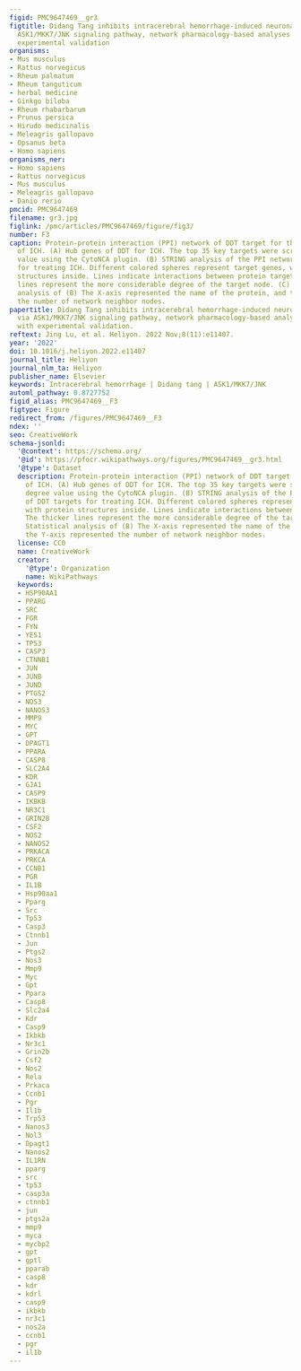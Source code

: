 ```yaml
---
figid: PMC9647469__gr3
figtitle: Didang Tang inhibits intracerebral hemorrhage-induced neuronal injury via
  ASK1/MKK7/JNK signaling pathway, network pharmacology-based analyses combined with
  experimental validation
organisms:
- Mus musculus
- Rattus norvegicus
- Rheum palmatum
- Rheum tanguticum
- herbal medicine
- Ginkgo biloba
- Rheum rhabarbarum
- Prunus persica
- Hirudo medicinalis
- Meleagris gallopavo
- Opsanus beta
- Homo sapiens
organisms_ner:
- Homo sapiens
- Rattus norvegicus
- Mus musculus
- Meleagris gallopavo
- Danio rerio
pmcid: PMC9647469
filename: gr3.jpg
figlink: /pmc/articles/PMC9647469/figure/fig3/
number: F3
caption: Protein-protein interaction (PPI) network of DDT target for the treatment
  of ICH. (A) Hub genes of DDT for ICH. The top 35 key targets were screened by degree
  value using the CytoNCA plugin. (B) STRING analysis of the PPI network of DDT targets
  for treating ICH. Different colored spheres represent target genes, with protein
  structures inside. Lines indicate interactions between protein targets. The thicker
  lines represent the more considerable degree of the target node. (C) Statistical
  analysis of (B) The X-axis represented the name of the protein, and the Y-axis represented
  the number of network neighbor nodes.
papertitle: Didang Tang inhibits intracerebral hemorrhage-induced neuronal injury
  via ASK1/MKK7/JNK signaling pathway, network pharmacology-based analyses combined
  with experimental validation.
reftext: Jing Lu, et al. Heliyon. 2022 Nov;8(11):e11407.
year: '2022'
doi: 10.1016/j.heliyon.2022.e11407
journal_title: Heliyon
journal_nlm_ta: Heliyon
publisher_name: Elsevier
keywords: Intracerebral hemorrhage | Didang tang | ASK1/MKK7/JNK
automl_pathway: 0.8727752
figid_alias: PMC9647469__F3
figtype: Figure
redirect_from: /figures/PMC9647469__F3
ndex: ''
seo: CreativeWork
schema-jsonld:
  '@context': https://schema.org/
  '@id': https://pfocr.wikipathways.org/figures/PMC9647469__gr3.html
  '@type': Dataset
  description: Protein-protein interaction (PPI) network of DDT target for the treatment
    of ICH. (A) Hub genes of DDT for ICH. The top 35 key targets were screened by
    degree value using the CytoNCA plugin. (B) STRING analysis of the PPI network
    of DDT targets for treating ICH. Different colored spheres represent target genes,
    with protein structures inside. Lines indicate interactions between protein targets.
    The thicker lines represent the more considerable degree of the target node. (C)
    Statistical analysis of (B) The X-axis represented the name of the protein, and
    the Y-axis represented the number of network neighbor nodes.
  license: CC0
  name: CreativeWork
  creator:
    '@type': Organization
    name: WikiPathways
  keywords:
  - HSP90AA1
  - PPARG
  - SRC
  - FGR
  - FYN
  - YES1
  - TP53
  - CASP3
  - CTNNB1
  - JUN
  - JUNB
  - JUND
  - PTGS2
  - NOS3
  - NANOS3
  - MMP9
  - MYC
  - GPT
  - DPAGT1
  - PPARA
  - CASP8
  - SLC2A4
  - KDR
  - GJA1
  - CASP9
  - IKBKB
  - NR3C1
  - GRIN2B
  - CSF2
  - NOS2
  - NANOS2
  - PRKACA
  - PRKCA
  - CCNB1
  - PGR
  - IL1B
  - Hsp90aa1
  - Pparg
  - Src
  - Tp53
  - Casp3
  - Ctnnb1
  - Jun
  - Ptgs2
  - Nos3
  - Mmp9
  - Myc
  - Gpt
  - Ppara
  - Casp8
  - Slc2a4
  - Kdr
  - Casp9
  - Ikbkb
  - Nr3c1
  - Grin2b
  - Csf2
  - Nos2
  - Rela
  - Prkaca
  - Ccnb1
  - Pgr
  - Il1b
  - Trp53
  - Nanos3
  - Nol3
  - Dpagt1
  - Nanos2
  - IL1RN
  - pparg
  - src
  - tp53
  - casp3a
  - ctnnb1
  - jun
  - ptgs2a
  - mmp9
  - myca
  - mycbp2
  - gpt
  - gptl
  - pparab
  - casp8
  - kdr
  - kdrl
  - casp9
  - ikbkb
  - nr3c1
  - nos2a
  - ccnb1
  - pgr
  - il1b
---
```

